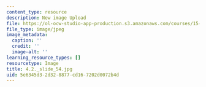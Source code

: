 ```yaml
---
content_type: resource
description: New image Upload
file: https://ol-ocw-studio-app-production.s3.amazonaws.com/courses/15-s21-nuts-and-bolts-of-business-plans-january-iap-2014/5e6345d32d328877cd167202d0072b4d_4.2._slide_54.jpg
file_type: image/jpeg
image_metadata:
  caption: ''
  credit: ''
  image-alt: ''
learning_resource_types: []
resourcetype: Image
title: 4.2._slide_54.jpg
uid: 5e6345d3-2d32-8877-cd16-7202d0072b4d
---
```

